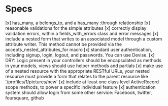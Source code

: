 # Specs

[x] has_many, a belongs_to, and a has_many :through relationship
[x] reasonable validations for the simple attributes
[x] correctly display validation errors, within a fields_with_errors class and error messages 
[x] include a nested form that writes to an associated model through a custom attribute writer. This method cannot be provided via the accepts_nested_attributes_for macro
[x] standard user authentication, including signup, login, logout, and passwords. You can use Devise.
[x] DRY: Logic present in your controllers should be encapsulated as methods in your models, views should use helper methods and partials
[x] make use of a nested resource with the appropriate RESTful URLs, your nested resource must provide a form that relates to the parent resource like '/profiles/1/pictures/new'
[x] include at least one class level ActiveRecord scope methods, to power a specific individual feature
[x] authentication system should allow login from some other service: Facebook, twitter, foursquare, github